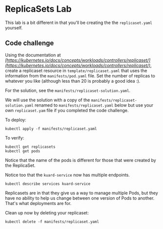 # ReplicaSets Lab

This lab is a bit different in that you'll be creating the the `replicaset.yaml` yourself.

## Code challenge

Using the documentation at *[https://kubernetes.io/docs/concepts/workloads/controllers/replicaset/](https://kubernetes.io/docs/concepts/workloads/controllers/replicaset/)*, create a replicaset resource in `template/replicaset.yaml` that uses the information from the `manifests/pod.yaml` file. Set the number of replicas to whatever you like (although less than 20 is probably a good idea :).

For the solution, see the `manifests/replicaset-solution.yaml`.

We will use the solution with a copy of the `manifests/replicaset-solution.yaml` renamed to `manifests/replicaset.yaml` below but use your own `replicaset.yam` file if you completed the code challenge.

To deploy:

    kubectl apply -f manifests/replicaset.yaml

To verify:

    kubectl get replicasets
    kubectl get pods

Notice that the name of the pods is different for those that were created by the ReplicaSet.

Notice too that the `kuard-service` now has multiple endpoints.

    kubectl describe services kuard-service

Replicasets are in that they give us a way to manage multiple Pods, but they have no ability to help us change between one version of Pods to another. That's what deployments are for.

Clean up now by deleting your replicaset:

    kubectl delete -f manifests/replicaset.yaml
